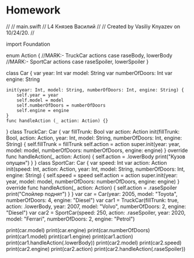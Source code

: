 # Homework
//
//  main.swift
//  L4 Князев Василий
//
//  Created by Vasiliy Knyazev on 10/24/20.
//

import Foundation


enum Action {
    //MARK:- TruckCar actions
    case raseBody, lowerBody
    //MARK:- SportCar actions
    case raseSpoiler, lowerSpoiler
}

class Car {
    var year: Int
    var model: String
    var numberOfDoors: Int
    var engine: String
    
    init(year: Int, model: String, numberOfDoors: Int, engine: String) {
        self.year = year
        self.model = model
        self.numberOfDoors = numberOfDoors
        self.engine = engine
    }
    func handleAction (_ action: Action) {}
}
class TruckCar: Car {
    var fillTrunk: Bool
    var action: Action
    init(fillTrunk: Bool, action: Action, year: Int, model: String, numberOfDoors: Int, engine: String) {
        self.fillTrunk = fillTrunk
        self.action = action
        super.init(year: year, model: model, numberOfDoors: numberOfDoors, engine: engine)
    }
    override func handleAction(_ action: Action) {
        self.action = .lowerBody
        print("Кузов опущен")
    }
}
class SportCar: Car {
    var speed: Int
    var action: Action
    init(speed: Int, action: Action, year: Int, model: String, numberOfDoors: Int, engine: String) {
        self.speed = speed
        self.action = action
        super.init(year: year, model: model, numberOfDoors: numberOfDoors, engine: engine)
    }
    override func handleAction(_ action: Action) {
        self.action = .raseSpoiler
        print("Спойлер поднят")
    }
}
var car = Car(year: 2005, model: "Toyota", numberOfDoors: 4, engine: "Diesel")
var car1 = TruckCar(fillTrunk: true, action: .lowerBody, year: 2007, model: "Volvo", numberOfDoors: 2, engine: "Diesel")
var car2 = SportCar(speed: 250, action: .raseSpoiler, year: 2020, model: "Ferrari", numberOfDoors: 2, engine: "Petrol")

print(car.model)
print(car.engine)
print(car.numberOfDoors)
print(car1.model)
print(car1.engine)
print(car1.action)
print(car1.handleAction(.lowerBody))
print(car2.model)
print(car2.speed)
print(car2.engine)
print(car2.action)
print(car2.handleAction(.raseSpoiler))
